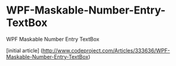 WPF-Maskable-Number-Entry-TextBox
=================================

WPF Maskable Number Entry TextBox

[initial article] (http://www.codeproject.com/Articles/333636/WPF-Maskable-Number-Entry-TextBox)
